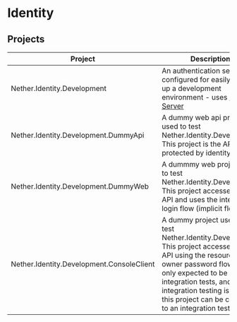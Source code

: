 # Identity

## Projects

| Project | Description | 
|-|-|
|Nether.Identity.Development|An authentication service configured for easily setting up a development environment - uses  [Identity Server](https://identityserver4.readthedocs.io/)|
|Nether.Identity.Development.DummyApi|A dummy web api project used to test Nether.Identity.Development. This project is the API protected by identity server|
|Nether.Identity.Development.DummyWeb|A dummmy web project used to test Nether.Identity.Development. This project accesses the API and uses the interactive login flow (implicit flow)|
|Nether.Identity.Development.ConsoleClient|A dummy project used to test Nether.Identity.Development. This project accesses the API using the resource owner password flow. This is only expected to be used in integration tests, and once integration testing is set up, this project can be converted to an integration test|

